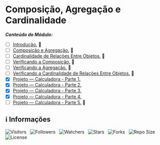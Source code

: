 <!-- Título -->
# Composição, Agregação e Cardinalidade

***Conteúdo do Módulo:***

* [ ] [Introdução.](https://github.com/Devsgeeknerd/cla-int-com-agr-car-log-ori-obj-com-bas) &#128679;
* [ ] [Composição e Agregação.](https://github.com/Devsgeeknerd/cla-com-agr-com-agr-car-log-ori-obj-com-bas) &#128679;
* [ ] [Cardinalidade de Relações Entre Objetos.](https://github.com/Devsgeeknerd/cla-car-rel-ent-obj-com-agr-car-log-ori-obj-com-bas) &#128679;
* [ ] [Verificando a Composição.](https://github.com/Devsgeeknerd/cla-ver-com-com-agr-car-log-ori-obj-com-bas) &#128679;
* [ ] [Verificando a Agregação.](https://github.com/Devsgeeknerd/cla-ver-agr-com-agr-car-log-ori-obj-com-bas) &#128679;
* [ ] [Verificando a Cardinalidade de Relações Entre Objetos.](https://github.com/Devsgeeknerd/cla-ver-car-rel-ent-obj-com-agr-car-log-ori-obj-com-bas) &#128679;
* [x] [Projeto — Calculadora - Parte 1.](https://github.com/Devsgeeknerd/pro-cal-par-1-com-agr-car-log-ori-obj-com-bas)
* [x] [Projeto — Calculadora - Parte 2.](https://github.com/Devsgeeknerd/pro-cal-par-2-com-agr-car-log-ori-obj-com-bas)
* [x] [Projeto — Calculadora - Parte 3.](https://github.com/Devsgeeknerd/pro-cal-par-3-com-agr-car-log-ori-obj-com-bas)
* [x] [Projeto — Calculadora - Parte 4.](https://github.com/Devsgeeknerd/pro-cal-par-4-com-agr-car-log-ori-obj-com-bas)
* [ ] [Projeto — Calculadora - Parte 5.](https://github.com/Devsgeeknerd/pro-cal-par-5-com-agr-car-log-ori-obj-com-bas) &#128679;

<!-- Informações -->
## &#8505; Informações

![Visitors](https://api.visitorbadge.io/api/visitors?path=Devsgeeknerd%2Fmod-com-agr-car-log-ori-obj-com-bas&label=Visitantes&labelColor=%23700070&labelStyle=none&countColor=%23000fff&style=plastic&color=%23ffffff "Total de Visitantes")
&nbsp;
![Followers](https://img.shields.io/github/followers/Devsgeeknerd?style=p&label=Seguidores&labelColor=800080&color=000fff "Total de Seguidores")
&nbsp;
![Watchers](https://img.shields.io/github/watchers/Devsgeeknerd/mod-com-agr-car-log-ori-obj-com-bas?style=p&label=Observadores&labelColor=800080&color=000fff "Total de Observadores")
&nbsp;
![Stars](https://img.shields.io/github/stars/Devsgeeknerd/mod-com-agr-car-log-ori-obj-com-bas?style=p&label=Estrelas&labelColor=800080&color=000fff "Total de Estrelas")
&nbsp;
![Forks](https://img.shields.io/github/forks/Devsgeeknerd/mod-com-agr-car-log-ori-obj-com-bas?style=p&label=Bifurcações&labelColor=800080&color=000fff "Total de Bifurcações")
&nbsp;
![Repo Size](https://img.shields.io/github/repo-size/Devsgeeknerd/mod-com-agr-car-log-ori-obj-com-bas?style=p&label=Tamanho&labelColor=800080&color=000fff "Tamanho do Repositório")
&nbsp;
![License](https://img.shields.io/github/license/Devsgeeknerd/mod-com-agr-car-log-ori-obj-com-bas?style=p&label=Licença&labelColor=800080&color=000fff "Licença do Repositório")
